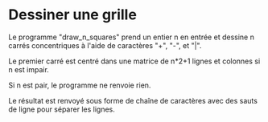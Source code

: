 # Dessiner une grille

Le programme "draw_n_squares" prend un entier n en entrée et dessine n carrés concentriques à l'aide de caractères "+", "-", et "|". 

Le premier carré est centré dans une matrice de n*2+1 lignes et colonnes si n est impair. 

Si n est pair, le programme ne renvoie rien. 

Le résultat est renvoyé sous forme de chaîne de caractères avec des sauts de ligne pour séparer les lignes.
